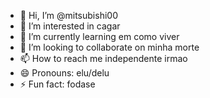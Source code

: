 - 👋 Hi, I’m @mitsubishi00
- 👀 I’m interested in cagar
- 🌱 I’m currently learning em como viver
- 💞️ I’m looking to collaborate on minha morte
- 📫 How to reach me independente irmao
- 😄 Pronouns: elu/delu
- ⚡ Fun fact: fodase

<!---
mitsubishi00/mitsubishi00 is a ✨ special ✨ repository because its `README.md` (this file) appears on your GitHub profile.
You can click the Preview link to take a look at your changes.
--->
